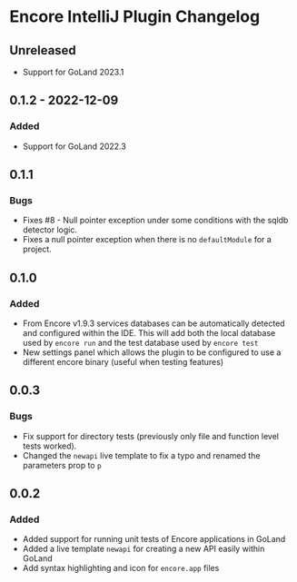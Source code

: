 <!-- Keep a Changelog guide -> https://keepachangelog.com -->

# Encore IntelliJ Plugin Changelog

## Unreleased
- Support for GoLand 2023.1

## 0.1.2 - 2022-12-09

### Added
- Support for GoLand 2022.3

## 0.1.1

### Bugs
- Fixes #8 - Null pointer exception under some conditions with the sqldb detector logic.
- Fixes a null pointer exception when there is no `defaultModule` for a project.

## 0.1.0

### Added
- From Encore v1.9.3 services databases can be automatically detected and configured within the IDE.
  This will add both the local database used by `encore run` and the test database used by `encore test`
- New settings panel which allows the plugin to be configured to use a different encore binary (useful when testing features)

## 0.0.3

### Bugs
- Fix support for directory tests (previously only file and function level tests worked).
- Changed the `newapi` live template to fix a typo and renamed the parameters prop to `p`

## 0.0.2

### Added
- Added support for running unit tests of Encore applications in GoLand
- Added a live template `newapi` for creating a new API easily within GoLand
- Add syntax highlighting and icon for `encore.app` files
